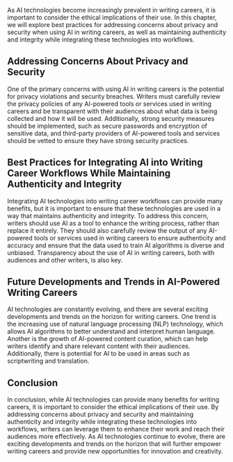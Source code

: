 
As AI technologies become increasingly prevalent in writing careers, it is important to consider the ethical implications of their use. In this chapter, we will explore best practices for addressing concerns about privacy and security when using AI in writing careers, as well as maintaining authenticity and integrity while integrating these technologies into workflows.

Addressing Concerns About Privacy and Security
----------------------------------------------

One of the primary concerns with using AI in writing careers is the potential for privacy violations and security breaches. Writers must carefully review the privacy policies of any AI-powered tools or services used in writing careers and be transparent with their audiences about what data is being collected and how it will be used. Additionally, strong security measures should be implemented, such as secure passwords and encryption of sensitive data, and third-party providers of AI-powered tools and services should be vetted to ensure they have strong security practices.

Best Practices for Integrating AI into Writing Career Workflows While Maintaining Authenticity and Integrity
------------------------------------------------------------------------------------------------------------

Integrating AI technologies into writing career workflows can provide many benefits, but it is important to ensure that these technologies are used in a way that maintains authenticity and integrity. To address this concern, writers should use AI as a tool to enhance the writing process, rather than replace it entirely. They should also carefully review the output of any AI-powered tools or services used in writing careers to ensure authenticity and accuracy and ensure that the data used to train AI algorithms is diverse and unbiased. Transparency about the use of AI in writing careers, both with audiences and other writers, is also key.

Future Developments and Trends in AI-Powered Writing Careers
------------------------------------------------------------

AI technologies are constantly evolving, and there are several exciting developments and trends on the horizon for writing careers. One trend is the increasing use of natural language processing (NLP) technology, which allows AI algorithms to better understand and interpret human language. Another is the growth of AI-powered content curation, which can help writers identify and share relevant content with their audiences. Additionally, there is potential for AI to be used in areas such as scriptwriting and translation.

Conclusion
----------

In conclusion, while AI technologies can provide many benefits for writing careers, it is important to consider the ethical implications of their use. By addressing concerns about privacy and security and maintaining authenticity and integrity while integrating these technologies into workflows, writers can leverage them to enhance their work and reach their audiences more effectively. As AI technologies continue to evolve, there are exciting developments and trends on the horizon that will further empower writing careers and provide new opportunities for innovation and creativity.
